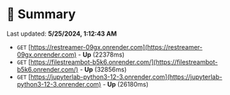 # 📖 Summary
Last updated: **5/25/2024, 1:12:43 AM**

- `GET` [https://restreamer-09gx.onrender.com](https://restreamer-09gx.onrender.com) - **Up** (22378ms)
- `GET` [https://filestreambot-b5k6.onrender.com/](https://filestreambot-b5k6.onrender.com/) - **Up** (32856ms)
- `GET` [https://jupyterlab-python3-12-3.onrender.com](https://jupyterlab-python3-12-3.onrender.com) - **Up** (26180ms)
